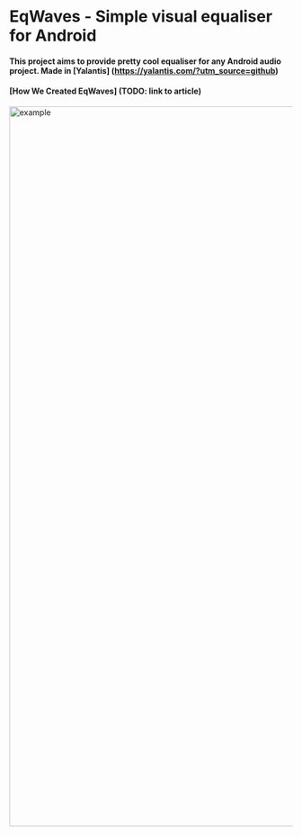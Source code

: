 # EqWaves - Simple visual equaliser for Android

#### This project aims to provide pretty cool equaliser for any Android audio project. Made in [Yalantis] (https://yalantis.com/?utm_source=github)

#### [How We Created EqWaves] (TODO: link to article)

<img src="https://dl.dropboxusercontent.com/content_link/llRrtD7SNzP7AceeXLFollcxHoclrkVGQQ8MIOfiwRxHETZzmLnvAhF2lBhLHREh/file" alt="example" style="width:720;height:1280">







